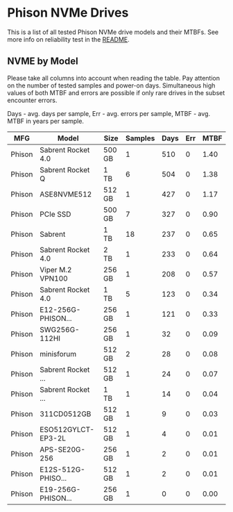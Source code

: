 Phison NVMe Drives
==================

This is a list of all tested Phison NVMe drive models and their MTBFs. See more
info on reliability test in the [README](https://github.com/bsdhw/SMART).

NVME by Model
------------

Please take all columns into account when reading the table. Pay attention on the
number of tested samples and power-on days. Simultaneous high values of both MTBF
and errors are possible if only rare drives in the subset encounter errors.

Days - avg. days per sample,
Err  - avg. errors per sample,
MTBF - avg. MTBF in years per sample.

| MFG       | Model              | Size   | Samples | Days  | Err   | MTBF |
|-----------|--------------------|--------|---------|-------|-------|------|
| Phison    | Sabrent Rocket 4.0 | 500 GB | 1       | 510   | 0     | 1.40   |
| Phison    | Sabrent Rocket Q   | 1 TB   | 6       | 504   | 0     | 1.38   |
| Phison    | ASE8NVME512        | 512 GB | 1       | 427   | 0     | 1.17   |
| Phison    | PCIe SSD           | 500 GB | 7       | 327   | 0     | 0.90   |
| Phison    | Sabrent            | 1 TB   | 18      | 237   | 0     | 0.65   |
| Phison    | Sabrent Rocket 4.0 | 2 TB   | 1       | 233   | 0     | 0.64   |
| Phison    | Viper M.2 VPN100   | 256 GB | 1       | 208   | 0     | 0.57   |
| Phison    | Sabrent Rocket 4.0 | 1 TB   | 5       | 123   | 0     | 0.34   |
| Phison    | E12-256G-PHISON... | 256 GB | 1       | 121   | 0     | 0.33   |
| Phison    | SWG256G-112HI      | 256 GB | 1       | 32    | 0     | 0.09   |
| Phison    | minisforum         | 512 GB | 2       | 28    | 0     | 0.08   |
| Phison    | Sabrent Rocket ... | 512 GB | 1       | 24    | 0     | 0.07   |
| Phison    | Sabrent Rocket ... | 1 TB   | 1       | 14    | 0     | 0.04   |
| Phison    | 311CD0512GB        | 512 GB | 1       | 9     | 0     | 0.03   |
| Phison    | ESO512GYLCT-EP3-2L | 512 GB | 1       | 4     | 0     | 0.01   |
| Phison    | APS-SE20G-256      | 256 GB | 1       | 2     | 0     | 0.01   |
| Phison    | E12S-512G-PHISO... | 512 GB | 1       | 2     | 0     | 0.01   |
| Phison    | E19-256G-PHISON... | 256 GB | 1       | 0     | 0     | 0.00   |
